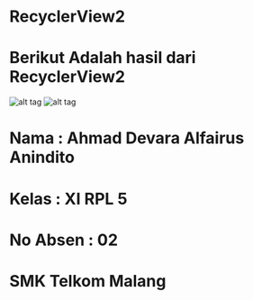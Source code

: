# RecyclerView2
# Berikut Adalah hasil dari RecyclerView2
![alt tag](https://cloud.githubusercontent.com/assets/22340056/22182789/8307be44-e0e0-11e6-97ed-7f8bee21bba5.jpeg)
![alt tag](https://camo.githubusercontent.com/86fc1de640389efcb2430ee58129701a33ac460c/68747470733a2f2f692e696d67736166652e6f72672f333236343163643066652e706e67)
# Nama : Ahmad Devara Alfairus Anindito
# Kelas : XI RPL 5
# No Absen : 02
# SMK Telkom Malang
